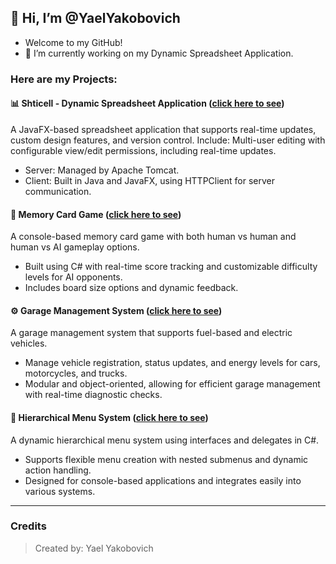 ## 👋 Hi, I’m @YaelYakobovich
* Welcome to my GitHub!
* 🔭 I’m currently working on my Dynamic Spreadsheet Application.

### Here are my Projects:

#### :bar_chart: **Shticell - Dynamic Spreadsheet Application** ([click here to see](https://github.com/YaelYakobovich007/Shticell-SpreadSheets))
A JavaFX-based spreadsheet application that supports real-time updates, custom design features, and version control. Include: Multi-user editing with configurable view/edit permissions, including real-time updates.
* Server: Managed by Apache Tomcat.
* Client: Built in Java and JavaFX, using HTTPClient for server communication.

#### :memo: **Memory Card Game** ([click here to see](https://github.com/YaelYakobovich007/Object-Oriented-Programming-C-Sharp-Academic-Course/tree/master/Memory_Card_Game))
A console-based memory card game with both human vs human and human vs AI gameplay options.
* Built using C# with real-time score tracking and customizable difficulty levels for AI opponents.
* Includes board size options and dynamic feedback.

#### :gear: **Garage Management System** ([click here to see](https://github.com/YaelYakobovich007/Object-Oriented-Programming-C-Sharp-Academic-Course/tree/master/Garage-Management-App))
A garage management system that supports fuel-based and electric vehicles.
* Manage vehicle registration, status updates, and energy levels for cars, motorcycles, and trucks.
* Modular and object-oriented, allowing for efficient garage management with real-time diagnostic checks.

#### :scroll: **Hierarchical Menu System** ([click here to see](https://github.com/YaelYakobovich007/Object-Oriented-Programming-C-Sharp-Academic-Course/tree/master/Interfaces-And-Delegates-Project))
A dynamic hierarchical menu system using interfaces and delegates in C#.
* Supports flexible menu creation with nested submenus and dynamic action handling.
* Designed for console-based applications and integrates easily into various systems.

---

### Credits

> Created by: Yael Yakobovich

